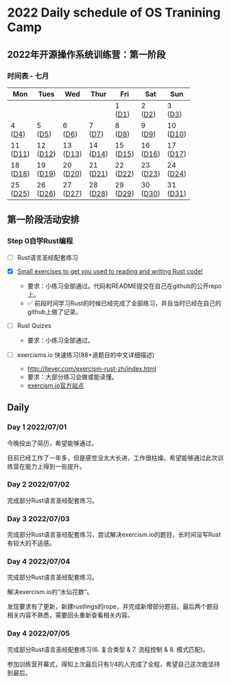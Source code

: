 # 2022 Daily schedule of OS Tranining Camp

## 2022年开源操作系统训练营：第一阶段

### 时间表 - 七月

| Mon               | Tues              | Wed                          | Thur                         | Fri                          | Sat               | Sun               |
| ----------------- | ----------------- | ---------------------------- | ---------------------------- | ---------------------------- | ----------------- | ----------------- |
|                   |                   |                   |                   | 1 <br> ([D1](#day-1-20220701)) | 2 <br> ([D2](#day-2-20220702)) | 3 <br> ([D3](#day-3-20220703)) | 
|4 <br> ([D4](#day-4-20220704)) | 5 <br> ([D5](#day-5-20220705)) | 6 <br> ([D6](#day-6-20220706)) | 7 <br> ([D7](#day-7-20220707)) | 8 <br> ([D8](#day-8-20220708))       | 9 <br> ([D9](#day-9-20220709))            | 10 <br> ([D10](#day-10-20220710))         | 
|11  <br>  ([D11](#day-11-20220711))             | 12      <br>    ([D12](#day-12-20220712))       | 13    <br>    ([D13](#day-13-20220713))             | 14         <br>    ([D14](#day-14-20220714))        | 15        <br>    ([D15](#day-15-20220715))                    | 16    <br>     ([D16](#day-16-20220716))                       | 17    <br>      ([D17](#day-17-20220717))                       |
|18    <br>    ([D18](#day-18-20200718))            | 19   <br>     ([D19](#day-19-20220719))            | 20   <br>    ([D20](#day-20-20220720))            | 21       <br>    ([D21](#day-21-20220721))         | 22     <br>    ([D22](#day-22-20220722))                         | 23     <br>    ([D23](#day-23-20220723))                         | 24    <br>    ([D24](#day-24-20220724))                        | 
|25      <br>    ([D25](#day-25-20220725))             | 26         <br>    ([D26](#day-26-20220726))           | 27         <br>    ([D27](#day-27-20220727))           | 28       <br>    ([D28](#day-28-20220728))           | 29         <br>    ([D29](#day-29-20220729))                    | 30        <br>    ([D30](#day-30-20220730))                     | 31     <br>    ([D31](#day-31-20220731))                           |

## 第一阶段活动安排

### Step 0自学Rust编程

- [ ] Rust语言圣经配套练习



- [x] [Small exercises to get you used to reading and writing Rust code!](https://github.com/duny31030/my-rustlings/tree/master/exercises)
  - 要求：小练习全部通过。代码和README提交在自己在github的公开repo上。
  - ✅ 前段时间学习Rust的时候已经完成了全部练习，并且当时已经在自己的github上做了记录。
- [ ] Rust Quizes
  - 要求：小练习全部通过。
- [ ] exercisms.io 快速练习(88+道题目的中文详细描述)
  - http://llever.com/exercism-rust-zh/index.html
  - 要求：大部分练习会做或能读懂。
  - [exercism.io官方站点](https://exercism.io/)

## Daily

### Day 1 2022/07/01

今晚投出了简历，希望能够通过。

目前已经工作了一年多，但是感觉没太大长进，工作很枯燥。希望能够通过此次训练营在能力上得到一些提升。

### Day 2 2022/07/02

完成部分Rust语言圣经配套练习。

### Day 3 2022/07/03

完成部分Rust语言圣经配套练习，尝试解决exercism.io的题目，长时间没写Rust有较大的不适感。



### Day 4 2022/07/04

完成部分Rust语言圣经配套练习。

解决exercism.io的“水仙花数”。

发现要求有了更新，新建rustlings的rope，并完成新增部分题目。最后两个题目相关内容不熟悉，需要回头重新查看相关内容。

### Day 4 2022/07/05

完成部分Rust语言圣经配套练习(6. 复合类型 & 7. 流程控制 & 8. 模式匹配)。

参加训练营开幕式，得知上次最后只有1/4的人完成了全程，希望自己这次能坚持到最后。